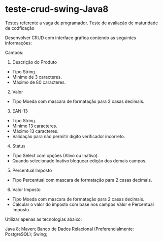 # teste-crud-swing-Java8
Testes referente a vaga de programador.
Teste de avaliação de maturidade de codficação

Desenvolver CRUD com interface gráfica contendo as seguintes informações:

Campos:

1) Descrição do Produto
- Tipo String.
- Minímo de 3 caracteres.
- Máximo de 80 caracteres.

2) Valor
- Tipo Moeda com mascara de formatação para 2 casas decimais.

3) EAN-13
- Tipo String.
- Minímo 13 caracteres.
- Máximo 13 caracteres.
- Validação para não permitir dígito verificador incorreto.

4) Status
- Tipo Select com opções (Ativo ou Inativo).
- Quando selecionado Inativo bloquear edição dos demais campos.

5) Percentual Imposto
- Tipo Percentual com mascara de formatação para 2 casas decimais.

6) Valor Imposto
- Tipo Moeda com mascara de formatação para 2 casas decimais.
- Calcular o valor do imposto com base nos campos Valor e Percentual Imposto.

Utilizar apenas as tecnologias abaixo:

Java 8;
Maven;
Banco de Dados Relacional (Preferencialmente: PostgreSQL);
Swing;

